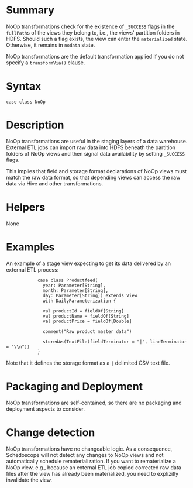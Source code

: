 # Summary

NoOp transformations check for the existence of `_SUCCESS` flags in the `fullPath`s of the views they belong to, i.e., the views' partition folders in HDFS. Should such a flag exists, the view can enter the `materialized` state. Otherwise, it remains in `nodata` state. 

NoOp transformations are the default transformation applied if you do not specify a `transformVia()` clause.

# Syntax

    case class NoOp

# Description

NoOp transformations are useful in the staging layers of a data warehouse. External ETL jobs can import raw data into HDFS beneath the partition folders of NoOp views and then signal data availability by setting `_SUCCESS` flags. 

This implies that field and storage format declarations of NoOp views must match the raw data format, so that depending views can access the raw data via Hive and other transformations.

# Helpers

None 

# Examples

An example of a stage view expecting to get its data delivered by an external ETL process:

                case class Productfeed(
                  year: Parameter[String],
                  month: Parameter[String],
                  day: Parameter[String]) extends View
                  with DailyParameterization {

                  val productId = fieldOf[String]
                  val productName = fieldOf[String]
                  val productPrice = fieldOf[Double]
                  
                  comment("Raw product master data")
                  
                  storedAs(TextFile(fieldTerminator = "|", lineTerminator = "\\n"))
                }

Note that it defines the storage format as a `|` delimited CSV text file.

# Packaging and Deployment

NoOp transformations are self-contained, so there are no packaging and deployment aspects to consider.

# Change detection

NoOp transformations have no changeable logic. As a consequence, Schedoscope will not detect any changes to NoOp views and not automatically schedule rematerialization. If you want to rematerialize a NoOp view, e.g., because an external ETL job copied corrected raw data files after the view has already been materialized, you need to explizitly invalidate the view.